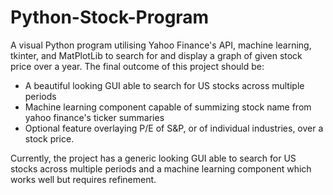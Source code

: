 # Python-Stock-Program
A visual Python program utilising Yahoo Finance's API, machine learning, tkinter, and MatPlotLib to search for and display a graph of given stock price over a year.
The final outcome of this project should be:
- A beautiful looking GUI able to search for US stocks across multiple periods
- Machine learning component capable of summizing stock name from yahoo finance's ticker summaries
- Optional feature overlaying P/E of S&P, or of individual industries, over a stock price.

Currently, the project has a generic looking GUI able to search for US stocks across multiple periods and a machine learning component which works well but requires refinement.
